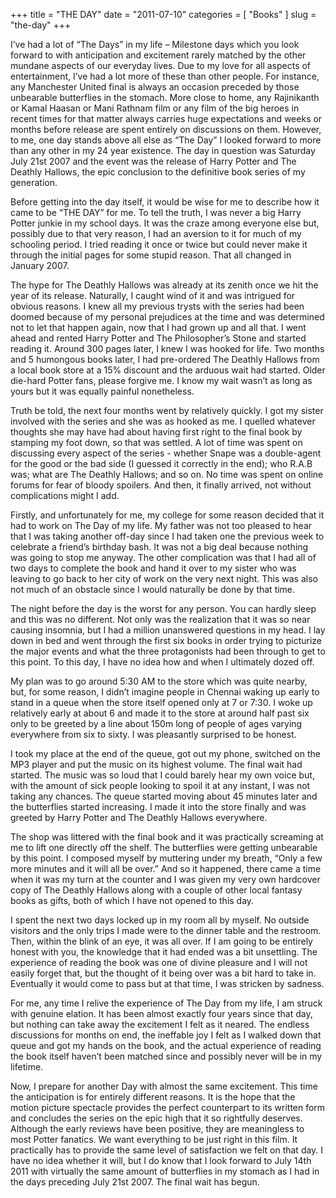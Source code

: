 +++
title = "THE DAY"
date = "2011-07-10"
categories = [
  "Books"
]
slug = "the-day"
+++

I’ve had a lot of “The Days” in my life – Milestone days which you look forward to with anticipation and excitement rarely matched by the other mundane aspects of our everyday lives. Due to my love for all aspects of entertainment, I’ve had a lot more of these than other people. For instance, any Manchester United final is always an occasion preceded by those unbearable butterflies in the stomach. More close to home, any Rajinikanth or Kamal Haasan or Mani Rathnam film or any film of the big heroes in recent times for that matter always carries huge expectations and weeks or months before release are spent entirely on discussions on them. However, to me, one day stands above all else as “The Day” I looked forward to more than any other in my 24 year existence. The day in question was Saturday July 21st 2007 and the event was the release of Harry Potter and The Deathly Hallows, the epic conclusion to the definitive book series of my generation.

Before getting into the day itself, it would be wise for me to describe how it came to be “THE DAY” for me. To tell the truth, I was never a big Harry Potter junkie in my school days. It was the craze among everyone else but, possibly due to that very reason, I had an aversion to it for much of my schooling period. I tried reading it once or twice but could never make it through the initial pages for some stupid reason. That all changed in January 2007.

The hype for The Deathly Hallows was already at its zenith once we hit the year of its release. Naturally, I caught wind of it and was intrigued for obvious reasons. I knew all my previous trysts with the series had been doomed because of my personal prejudices at the time and was determined not to let that happen again, now that I had grown up and all that. I went ahead and rented Harry Potter and The Philosopher’s Stone and started reading it. Around 300 pages later, I knew I was hooked for life. Two months and 5 humongous books later, I had pre-ordered The Deathly Hallows from a local book store at a 15% discount and the arduous wait had started. Older die-hard Potter fans, please forgive me. I know my wait wasn’t as long as yours but it was equally painful nonetheless.

Truth be told, the next four months went by relatively quickly. I got my sister involved with the series and she was as hooked as me. I quelled whatever thoughts she may have had about having first right to the final book by stamping my foot down, so that was settled. A lot of time was spent on discussing every aspect of the series - whether Snape was a double-agent for the good or the bad side (I guessed it correctly in the end); who R.A.B was; what are The Deathly Hallows; and so on. No time was spent on online forums for fear of bloody spoilers. And then, it finally arrived, not without complications might I add.

Firstly, and unfortunately for me, my college for some reason decided that it had to work on The Day of my life. My father was not too pleased to hear that I was taking another off-day since I had taken one the previous week to celebrate a friend’s birthday bash. It was not a big deal because nothing was going to stop me anyway. The other complication was that I had all of two days to complete the book and hand it over to my sister who was leaving to go back to her city of work on the very next night. This was also not much of an obstacle since I would naturally be done by that time.

The night before the day is the worst for any person. You can hardly sleep and this was no different. Not only was the realization that it was so near causing insomnia, but I had a million unanswered questions in my head. I lay down in bed and went through the first six books in order trying to picturize the major events and what the three protagonists had been through to get to this point. To this day, I have no idea how and when I ultimately dozed off.

My plan was to go around 5:30 AM to the store which was quite nearby, but, for some reason, I didn’t imagine people in Chennai waking up early to stand in a queue when the store itself opened only at 7 or 7:30. I woke up relatively early at about 6 and made it to the store at around half past six only to be greeted by a line about 150m long of people of ages varying everywhere from six to sixty. I was pleasantly surprised to be honest.

I took my place at the end of the queue, got out my phone, switched on the MP3 player and put the music on its highest volume. The final wait had started. The music was so loud that I could barely hear my own voice but, with the amount of sick people looking to spoil it at any instant, I was not taking any chances. The queue started moving about 45 minutes later and the butterflies started increasing. I made it into the store finally and was greeted by Harry Potter and The Deathly Hallows everywhere.

The shop was littered with the final book and it was practically screaming at me to lift one directly off the shelf. The butterflies were getting unbearable by this point. I composed myself by muttering under my breath, “Only a few more minutes and it will all be over.” And so it happened, there came a time when it was my turn at the counter and I was given my very own hardcover copy of The Deathly Hallows along with a couple of other local fantasy books as gifts, both of which I have not opened to this day.

I spent the next two days locked up in my room all by myself. No outside visitors and the only trips I made were to the dinner table and the restroom. Then, within the blink of an eye, it was all over. If I am going to be entirely honest with you, the knowledge that it had ended was a bit unsettling. The experience of reading the book was one of divine pleasure and I will not easily forget that, but the thought of it being over was a bit hard to take in. Eventually it would come to pass but at that time, I was stricken by sadness.

For me, any time I relive the experience of The Day from my life, I am struck with genuine elation. It has been almost exactly four years since that day, but nothing can take away the excitement I felt as it neared. The endless discussions for months on end, the ineffable joy I felt as I walked down that queue and got my hands on the book, and the actual experience of reading the book itself haven’t been matched since and possibly never will be in my lifetime.

Now, I prepare for another Day with almost the same excitement. This time the anticipation is for entirely different reasons. It is the hope that the motion picture spectacle provides the perfect counterpart to its written form and concludes the series on the epic high that it so rightfully deserves. Although the early reviews have been positive, they are meaningless to most Potter fanatics. We want everything to be just right in this film. It practically has to provide the same level of satisfaction we felt on that day. I have no idea whether it will, but I do know that I look forward to July 14th 2011 with virtually the same amount of butterflies in my stomach as I had in the days preceding July 21st 2007\. The final wait has begun.
